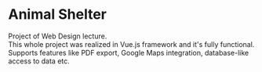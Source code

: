 # Animal Shelter
Project of Web Design lecture.  
This whole project was realized in Vue.js framework and it's fully functional.  
Supports features like PDF export, Google Maps integration, database-like access to data etc.
